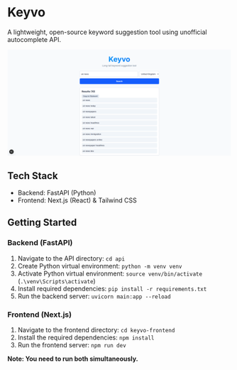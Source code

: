 # Keyvo

A lightweight, open-source keyword suggestion tool using unofficial autocomplete API.

![Keyvo Application Screenshot](./keyvo-screenshot-3.png)

## Tech Stack
- Backend: FastAPI (Python) 
- Frontend: Next.js (React) & Tailwind CSS

## Getting Started
### Backend (FastAPI)

1. Navigate to the API directory: ``cd api``
2. Create Python virtual environment: ``python -m venv venv``
3. Activate Python virtual environment: `source venv/bin/activate` (`.\venv\Scripts\activate`)
4. Install required dependencies: ``pip install -r requirements.txt``
5. Run the backend server: ``uvicorn main:app --reload``

### Frontend (Next.js)
1. Navigate to the frontend directory: ``cd keyvo-frontend``
2. Install the required dependencies: ``npm install``
3. Run the frontend server: ``npm run dev``

**Note: You need to run both simultaneously.**
